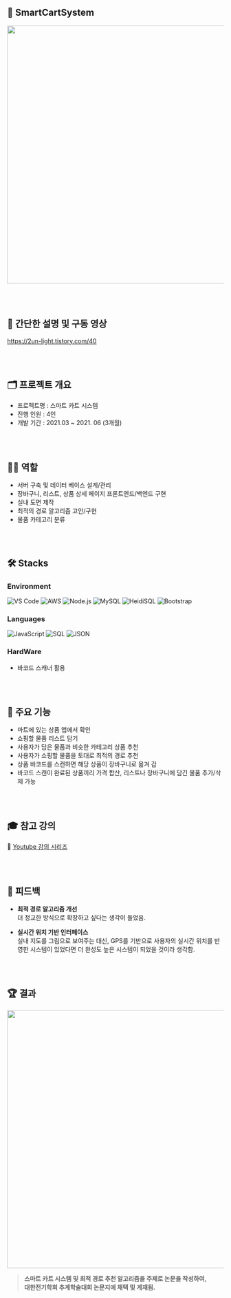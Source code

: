 ## 🛒 SmartCartSystem
<img src="https://user-images.githubusercontent.com/82020828/222173341-b7e6ae45-736b-4955-b721-479c52783884.png" width="600"/>

<br><br>

## 🎥 간단한 설명 및 구동 영상
https://2un-light.tistory.com/40

<br><br>

## 🗂️ 프로젝트 개요
- 프로젝트명 : 스마트 카트 시스템
- 진행 인원 : 4인
- 개발 기간 : 2021.03 ~ 2021. 06 (3개월)

<br><br>

## 🧑‍💻 역할
- 서버 구축 및 데이터 베이스 설계/관리
- 장바구니, 리스트, 상품 상세 페이지 프론트엔드/백엔드 구현
- 실내 도면 제작
- 최적의 경로 알고리즘 고안/구현
- 물품 카테고리 분류

<br><br>

## 🛠️ Stacks
### Environment
![VS Code](https://img.shields.io/badge/VS%20Code-007ACC?style=for-the-badge&logo=visual-studio-code&logoColor=white)
![AWS](https://img.shields.io/badge/AWS-232F3E?style=for-the-badge&logo=amazon-aws&logoColor=white)
![Node.js](https://img.shields.io/badge/Node.js-339933?style=for-the-badge&logo=node.js&logoColor=white)
![MySQL](https://img.shields.io/badge/MySQL-005C84?style=for-the-badge&logo=mysql&logoColor=white)
![HeidiSQL](https://img.shields.io/badge/HeidiSQL-578C3F?style=for-the-badge&logoColor=white)
![Bootstrap](https://img.shields.io/badge/Bootstrap-7952B3?style=for-the-badge&logo=bootstrap&logoColor=white)

### Languages
![JavaScript](https://img.shields.io/badge/JavaScript-F7DF1E?style=for-the-badge&logo=javascript&logoColor=black)
![SQL](https://img.shields.io/badge/SQL-4479A1?style=for-the-badge&logo=postgresql&logoColor=white)
![JSON](https://img.shields.io/badge/JSON-000000?style=for-the-badge&logo=json&logoColor=white)

### HardWare
- 바코드 스캐너 활용

<br><br>

## 🚀 주요 기능
- 마트에 있는 상품 앱에서 확인
- 쇼핑할 물품 리스트 담기
- 사용자가 담은 물품과 비슷한 카테고리 상품 추천
- 사용자가 쇼핑할 물품을 토대로 최적의 경로 추천
- 상품 바코드를 스캔하면 해당 상품이 장바구니로 옮겨 감
- 바코드 스캔이 완료된 상품끼리 가격 합산, 리스트나 장바구니에 담긴 물품 추가/삭제 가능

<br><br>

## 🎓 참고 강의
📎 [Youtube 강의 시리즈](https://www.youtube.com/watch?v=_yEH9mczm3g&list=PLRx0vPvlEmdD1pSqKZiTihy5rplxecNpz)


<br><br>

## 💭 피드백
- **최적 경로 알고리즘 개선**  
  더 정교한 방식으로 확장하고 싶다는 생각이 들었음.
  
- **실시간 위치 기반 인터페이스**  
  실내 지도를 그림으로 보여주는 대신, GPS를 기반으로 사용자의 실시간 위치를 반영한 시스템이 있었다면 더 완성도 높은 시스템이 되었을 것이라 생각함.

<br><br>

## 🏆 결과
<img src="https://user-images.githubusercontent.com/82020828/222163658-32850e44-7b99-4e77-98f2-9b424740ea5c.png" width="600"/>

> **스마트 카트 시스템 및 최적 경로 추천 알고리즘을 주제로 논문을 작성하여,  
> 대한전기학회 추계학술대회 논문지에 채택 및 게재됨.**
